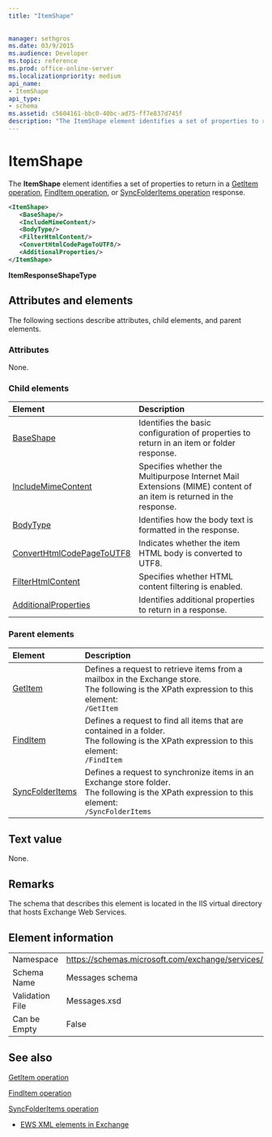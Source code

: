 ```yaml
---
title: "ItemShape"
 
 
manager: sethgros
ms.date: 03/9/2015
ms.audience: Developer
ms.topic: reference
ms.prod: office-online-server
ms.localizationpriority: medium
api_name:
- ItemShape
api_type:
- schema
ms.assetid: c5604161-bbc0-40bc-ad75-ff7e837d745f
description: "The ItemShape element identifies a set of properties to return in a GetItem operation, FindItem operation, or SyncFolderItems operation response."
---
```


# ItemShape

The **ItemShape** element identifies a set of properties to return in a [GetItem operation](getitem-operation.md), [FindItem operation](finditem-operation.md), or [SyncFolderItems operation](syncfolderitems-operation.md) response. 
  
```XML
<ItemShape>
   <BaseShape/>
   <IncludeMimeContent/>
   <BodyType/>
   <FilterHtmlContent/>
   <ConvertHtmlCodePageToUTF8/>
   <AdditionalProperties/>
</ItemShape>
```

 **ItemResponseShapeType**
## Attributes and elements

The following sections describe attributes, child elements, and parent elements.
  
### Attributes

None.
  
### Child elements

|**Element**|**Description**|
|:-----|:-----|
|[BaseShape](baseshape.md) <br/> |Identifies the basic configuration of properties to return in an item or folder response.  <br/> |
|[IncludeMimeContent](includemimecontent.md) <br/> |Specifies whether the Multipurpose Internet Mail Extensions (MIME) content of an item is returned in the response.  <br/> |
|[BodyType](bodytype.md) <br/> |Identifies how the body text is formatted in the response.  <br/> |
|[ConvertHtmlCodePageToUTF8](converthtmlcodepagetoutf8.md) <br/> |Indicates whether the item HTML body is converted to UTF8.  <br/> |
|[FilterHtmlContent](filterhtmlcontent.md) <br/> |Specifies whether HTML content filtering is enabled.  <br/> |
|[AdditionalProperties](additionalproperties.md) <br/> |Identifies additional properties to return in a response.  <br/> |
   
### Parent elements

|**Element**|**Description**|
|:-----|:-----|
|[GetItem](getitem.md) <br/> |Defines a request to retrieve items from a mailbox in the Exchange store.  <br/> The following is the XPath expression to this element:  <br/>  `/GetItem` <br/> |
|[FindItem](finditem.md) <br/> |Defines a request to find all items that are contained in a folder.  <br/> The following is the XPath expression to this element:  <br/>  `/FindItem` <br/> |
|[SyncFolderItems](syncfolderitems.md) <br/> |Defines a request to synchronize items in an Exchange store folder.  <br/> The following is the XPath expression to this element:  <br/>  `/SyncFolderItems` <br/> |
   
## Text value

None.
  
## Remarks

The schema that describes this element is located in the IIS virtual directory that hosts Exchange Web Services.
  
## Element information

|||
|:-----|:-----|
|Namespace  <br/> |https://schemas.microsoft.com/exchange/services/2006/messages  <br/> |
|Schema Name  <br/> |Messages schema  <br/> |
|Validation File  <br/> |Messages.xsd  <br/> |
|Can be Empty  <br/> |False  <br/> |
   
## See also



[GetItem operation](getitem-operation.md)
  
[FindItem operation](finditem-operation.md)
  
[SyncFolderItems operation](syncfolderitems-operation.md)


- [EWS XML elements in Exchange](ews-xml-elements-in-exchange.md)


